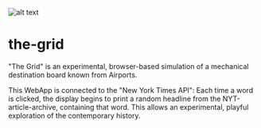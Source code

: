 ![alt text](https://timrodenbroeker.github.io/the-grid/assets/c.gif "The Grid")

# the-grid
"The Grid" is an experimental, browser-based simulation of a mechanical destination board known from Airports.

This WebApp is connected to the "New York Times API": Each time a word is clicked, the display begins to print a random headline from the NYT-article-archive, containing that word. This allows an experimental, playful exploration of the contemporary history.
